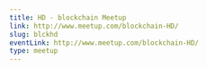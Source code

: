 ```yaml
---
title: HD - blockchain Meetup
link: http://www.meetup.com/blockchain-HD/
slug: blckhd
eventLink: http://www.meetup.com/blockchain-HD/
type: meetup
---
```

